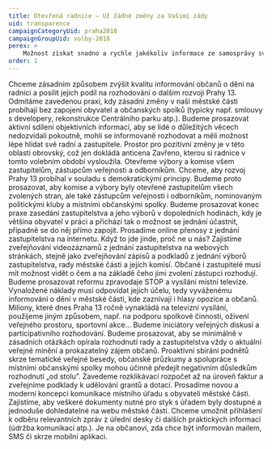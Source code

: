 ```yaml
---
title: Otevřená radnice – Už žádné změny za Vašimi zády
uid: transparence
campaignCategoryUid: praha2018
campaignGroupUid: volby-2018
perex: >
    Možnost získat snadno a rychle jakékoliv informace ze samosprávy své městské části a mít dostatek možností se do jejího chodu přímo zapojit, považujeme za naprostý základ života prosperující obce 21. století.
order: 1
---
```

Chceme zásadním způsobem zvýšit kvalitu informování občanů o dění na radnici a posílit jejich podíl na rozhodování o dalším rozvoji Prahy 13. Odmítáme zavedenou praxi, kdy zásadní změny v naší městské části probíhají bez zapojení obyvatel a občanských spolků (typicky např. smlouvy s developery, rekonstrukce Centrálního parku atp.). Budeme prosazovat aktivní sdílení objektivních informací, aby se lidé o důležitých věcech nedozvídali pokoutně, mohli se informovaně rozhodovat a měli možnost lépe hlídat své radní a zastupitele. Prostor pro pozitivní změny je v této oblasti obrovský, což jen dokládá anticena Zavřeno, kterou si radnice v tomto volebním období vysloužila.
Otevřeme výbory a komise všem zastupitelům, zástupcům veřejnosti a odborníkům. Chceme, aby rozvoj Prahy 13 probíhal v souladu s demokratickými principy. Budeme proto prosazovat, aby komise a výbory byly otevřené zastupitelům všech zvolených stran, ale také zástupcům veřejnosti i odborníkům, nominovaným politickými kluby a místními občanskými spolky.
Budeme prosazovat konec praxe zasedání zastupitelstva a jeho výborů v dopoledních hodinách, kdy je většina obyvatel v práci a přichází tak o možnost se jednání účastnit, případně se do něj přímo zapojit. Prosadíme online přenosy z jednání zastupitelstva na internetu. Když to jde jinde, proč ne u nás?
Zajistíme zveřejňování videozáznamů z jednání zastupitelstva na webových stránkách, stejně jako zveřejňování zápisů a podkladů z jednání výborů zastupitelstva, rady městské části a jejích komisí. Občané i zastupitelé musí mít možnost vidět o čem a na základě čeho jimi zvolení zástupci rozhodují.
Budeme prosazovat reformu zpravodaje STOP a vysílání místní televize. Vynaložené náklady musí odpovídat jejich účelu, tedy vyváženému informování o dění v městské části, kde zaznívají i hlasy opozice a občanů. Miliony, které dnes Praha 13 ročně vynakládá na televizní vysílání, použijeme jiným způsobem, např. na podporu spolkové činnosti, oživení veřejného prostoru, sportovní akce…
Budeme iniciátory veřejných diskusí a participativního rozhodování. Budeme prosazovat, aby se minimálně v zásadních otázkách opírala rozhodnutí rady a zastupitelstva vždy o aktuální veřejné mínění a prokazatelný zájem občanů. Proaktivní sbírání podnětů skrze tematické veřejné besedy, občanské průzkumy a spolupráce s místními občanskými spolky mohou účinně předejít negativním důsledkům rozhodnutí „od stolu”.
Zavedeme rozklikávací rozpočet až na úroveň faktur a zveřejníme podklady k udělování grantů a dotací.
Prosadíme novou a moderní koncepci komunikace místního úřadu s obyvateli městské části. Zajistíme, aby veškeré dokumenty nutné pro styk s úřadem byly dostupné a jednoduše dohledatelné na webu městské  části. Chceme umožnit přihlášení k odběru relevantních zpráv z úřední desky či dalších praktických informací (údržba komunikací atp.). Je na občanovi, zda chce být informován mailem, SMS či skrze mobilní aplikaci.
